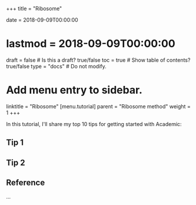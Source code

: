 +++
title = "Ribosome"

date = 2018-09-09T00:00:00
# lastmod = 2018-09-09T00:00:00

draft = false  # Is this a draft? true/false
toc = true  # Show table of contents? true/false
type = "docs"  # Do not modify.

# Add menu entry to sidebar.
linktitle = "Ribosome"
[menu.tutorial]
  parent = "Ribosome method"
  weight = 1
+++

In this tutorial, I'll share my top 10 tips for getting started with Academic:

## Tip 1

## Tip 2

## Reference

...
